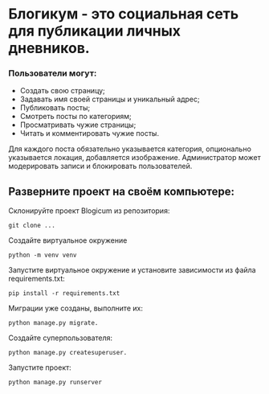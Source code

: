 # Блогикум - это социальная сеть для публикации личных дневников.

### Пользователи могут:
+ Создать свою страницу;
+ Задавать имя своей страницы и уникальный адрес;
+ Публиковать посты;
+ Смотреть посты по категориям;
+ Просматривать чужие страницы;
+ Читать и комментировать чужие посты.

Для каждого поста обязательно указывается категория, опционально указывается локация, добавляется изображение.
Администратор может модерировать записи и блокировать пользователей.

## Разверните проект на своём компьютере:
Склонируйте проект Blogicum из репозитория: 
```
git clone ...
```
Создайте виртуальное окружение 
```
python -m venv venv
```
Запустите виртуальное окружение и установите зависимости из файла requirements.txt: 
```
pip install -r requirements.txt
```
Миграции уже созданы, выполните их: 
```
python manage.py migrate.
```
Cоздайте суперпользователя: 
```
python manage.py createsuperuser.
```
Запустите проект:
```
python manage.py runserver
```